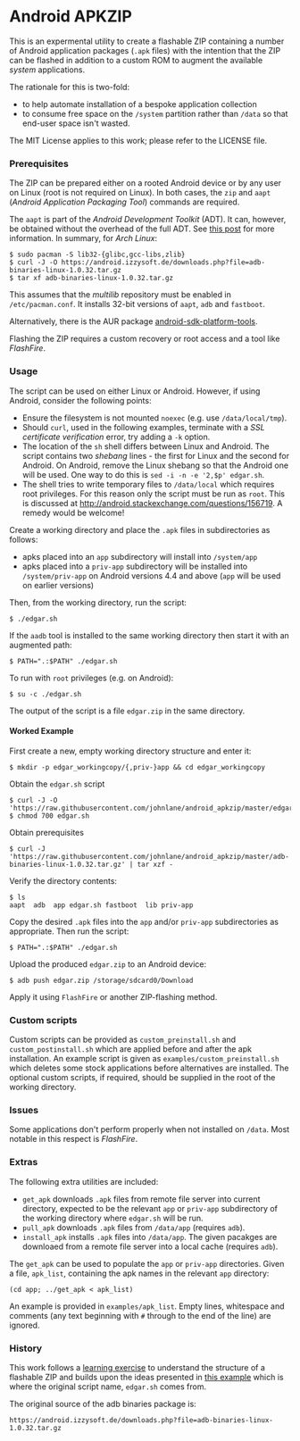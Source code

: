 Android APKZIP
==============

This is an expermental utility to create a flashable ZIP containing
a number of Android application packages (`.apk` files) with the
intention that the ZIP can be flashed in addition to a custom ROM 
to augment the available _system_ applications.

The rationale for this is two-fold:

* to help automate installation of a bespoke application collection
* to consume free space on the `/system` partition rather than `/data` so
  that end-user space isn't wasted.

The MIT License applies to this work; please refer to the LICENSE file.

### Prerequisites

The ZIP can be prepared either on a rooted Android device or by any user
on Linux (root is not required on Linux). In both cases, the `zip` and 
`aapt` (*Android Application Packaging Tool*) commands are required.

The `aapt` is part of the *Android Development Toolkit* (ADT). It can,
however, be obtained without the overhead of the full ADT. See [this
post][1] for more information. In summary, for *Arch Linux*:

    $ sudo pacman -S lib32-{glibc,gcc-libs,zlib}
    $ curl -J -O https://android.izzysoft.de/downloads.php?file=adb-binaries-linux-1.0.32.tar.gz
    $ tar xf adb-binaries-linux-1.0.32.tar.gz

This assumes that the _multilib_ repository must be enabled in `/etc/pacman.conf`. It installs 32-bit versions of `aapt`, `adb` and `fastboot`.

Alternatively, there is the AUR package [android-sdk-platform-tools][2].

[1]: http://android.stackexchange.com/a/156520
[2]: https://aur.archlinux.org/packages/android-sdk-platform-tools

Flashing the ZIP requires a custom recovery or root access and a tool
like *FlashFire*.

### Usage

The script can be used on either Linux or Android. However, if using Android,
consider the following points:

* Ensure the filesystem is not mounted `noexec` (e.g. use `/data/local/tmp`).
* Should `curl`, used in the following examples, terminate with a *SSL
  certificate verification* error, try adding a `-k` option.
* The location of the `sh` shell differs between Linux and Android. The script
  contains two *shebang* lines - the first for Linux and the second for Android.
  On Android, remove the Linux shebang so that the Android one will be used.
  One way to do this is `sed -i -n -e '2,$p' edgar.sh`.
* The shell tries to write temporary files to `/data/local` which requires
  root privileges. For this reason only the script must be run as `root`. This
  is discussed at http://android.stackexchange.com/questions/156719. A remedy
  would be welcome!

Create a working directory and place the `.apk` files in subdirectories
as follows:

* apks placed into an `app` subdirectory will install into `/system/app`
* apks placed into a `priv-app` subdirectory will be installed into
  `/system/priv-app` on Android versions 4.4 and above (`app` will be
  used on earlier versions)

Then, from the working directory, run the script:

    $ ./edgar.sh

If the `aadb` tool is installed to the same working directory then start it
with an augmented path:

    $ PATH=".:$PATH" ./edgar.sh

To run with `root` privileges (e.g. on Android):

    $ su -c ./edgar.sh

The output of the script is a file `edgar.zip` in the same directory.

#### Worked Example

First create a new, empty working directory structure and enter it:

    $ mkdir -p edgar_workingcopy/{,priv-}app && cd edgar_workingcopy

Obtain the `edgar.sh` script

    $ curl -J -O 'https://raw.githubusercontent.com/johnlane/android_apkzip/master/edgar.sh'
    $ chmod 700 edgar.sh

Obtain prerequisites

    $ curl -J 'https://raw.githubusercontent.com/johnlane/android_apkzip/master/adb-binaries-linux-1.0.32.tar.gz' | tar xzf -

Verify the directory contents:

    $ ls
    aapt  adb  app edgar.sh fastboot  lib priv-app

Copy the desired `.apk` files into the `app` and/or `priv-app` subdirectories
as appropriate. Then run the script:

    $ PATH=".:$PATH" ./edgar.sh

Upload the produced `edgar.zip` to an Android device:

    $ adb push edgar.zip /storage/sdcard0/Download

Apply it using `FlashFire` or another ZIP-flashing method.

### Custom scripts

Custom scripts can be provided as `custom_preinstall.sh` and `custom_postinstall.sh`
which are applied before and after the apk installation. An example script is given
as `examples/custom_preinstall.sh` which deletes some stock applications before 
alternatives are installed. The optional custom scripts, if required, should be
supplied in the root of the working directory.

### Issues

Some applications don't perform properly when not installed on `/data`.
Most notable in this respect is *FlashFire*.

### Extras

The following extra utilities are included:

* `get_apk` downloads `.apk` files from remote file server into current directory,
  expected to be the relevant `app` or `priv-app` subdirectory of the working
  directory where `edgar.sh` will be run.
* `pull_apk` downloads `.apk` files from `/data/app` (requires `adb`).
* `install_apk` installs `.apk` files into `/data/app`. The given pacakges are
  downloaed from a remote file server into a local cache (requires `adb`).

The `get_apk` can be used to populate the `app` or `priv-app` directories. Given
a file, `apk_list`, containing the apk names in the relevant `app` directory:

    (cd app; ../get_apk < apk_list)

An example is provided in `examples/apk_list`. Empty lines, whitespace and
comments (any text beginning with `#` through to the end of the line) are
ignored.

### History

This work follows a [learning exercise][3] to understand the structure of
a flashable ZIP and builds upon the ideas presented in [this example][4]
which is where the original script name, `edgar.sh` comes from.

[3]: http://android.stackexchange.com/questions/156336
[4]: http://android.stackexchange.com/questions/143304

The original source of the adb binaries package is:

    https://android.izzysoft.de/downloads.php?file=adb-binaries-linux-1.0.32.tar.gz
